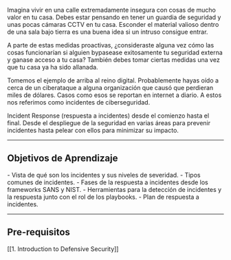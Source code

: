 Imagina vivir en una calle extremadamente insegura con cosas de mucho valor en tu casa. Debes estar pensando en tener un guardia de seguridad y unas pocas cámaras CCTV en tu casa. Esconder el material valioso dentro de una sala bajo tierra es una buena idea si un intruso consigue entrar.

A parte de estas medidas proactivas, ¿consideraste alguna vez cómo las cosas funcionarían si alguien bypasease exitosamente tu seguridad externa y ganase acceso a tu casa? También debes tomar ciertas medidas una vez que tu casa ya ha sido allanada.

Tomemos el ejemplo de arriba al reino digital. Probablemente hayas oído a cerca de un ciberataque a alguna organización que causó que perdieran miles de dólares. Casos como esos se reportan en internet a diario. A estos nos referimos como incidentes de ciberseguridad. 

Incident Response (respuesta a incidentes) desde el comienzo hasta el final. Desde el despliegue de la seguridad en varias áreas para prevenir incidentes hasta pelear con ellos para minimizar su impacto.

-----------------------
<h2>Objetivos de Aprendizaje</h2>
- Vista de qué son los incidentes y sus niveles de severidad.
- Tipos comunes de incidentes.
- Fases de la respuesta a incidentes desde los frameworks SANS y NIST.
- Herramientas para la detección de incidentes y la respuesta junto con el rol de los playbooks.
- Plan de respuesta a incidentes.

---------------------------
<h2>Pre-requisitos</h2>
[[1. Introduction to Defensive Security]]

